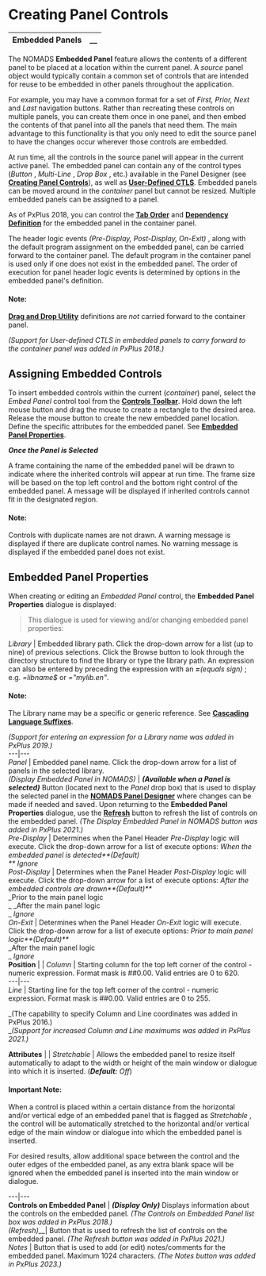 # Creating Panel Controls

**Embedded Panels** |  **__**  
---|---  
  
The NOMADS **Embedded Panel** feature allows the contents of a different panel to be placed at a location within the current panel. A _source_ panel object would typically contain a common set of controls that are intended for reuse to be embedded in other panels throughout the application.

For example, you may have a common format for a set of _First, Prior, Next_ and _Last_ navigation buttons. Rather than recreating these controls on multiple panels, you can create them once in one panel, and then embed the contents of that panel into all the panels that need them. The main advantage to this functionality is that you only need to edit the source panel to have the changes occur wherever those controls are embedded.

At run time, all the controls in the source panel will appear in the current active panel. The embedded panel can contain any of the control types (_Button_ , _Multi-Line_ , _Drop Box_ , etc.) available in the Panel Designer (see **[Creating Panel Controls](../Introduction.md)**), as well as **[User-Defined CTLS](../../Panel%20Designer/Options%20and%20Utilities/User-Defined%20CTLs.md)**. Embedded panels can be moved around in the _container_ panel but cannot be resized. Multiple embedded panels can be assigned to a panel.

As of PxPlus 2018, you can control the **[Tab Order](../../Panel%20Designer/Drawing%20and%20Modifying%20Panel%20Objects/Tab%20Order.htm#Mark1)** and **[Dependency Definition](../../Panel%20Designer/Options%20and%20Utilities/Dependency%20Definitions.htm#Mark1)** for the embedded panel in the container panel.

The header logic events _(Pre-Display, Post-Display, On-Exit)_ , along with the default program assignment on the embedded panel, can be carried forward to the container panel. The default program in the container panel is used only if one does not exist in the embedded panel. The order of execution for panel header logic events is determined by options in the embedded panel's definition.

#### **Note:**  
[**Drag and Drop Utility**](../../Panel%20Designer/Options%20and%20Utilities/Drag%20and%20Drop%20Utility.md) definitions are _not_ carried forward to the container panel.

_(Support for User-defined CTLS in embedded panels to carry forward to the container panel was added in PxPlus 2018.)_

## Assigning Embedded Controls

To insert embedded controls within the current (_container_) panel, select the _Embed Panel_ control tool from the **[Controls Toolbar](../../Panel%20Designer/Drawing%20and%20Modifying%20Panel%20Objects/Controls%20Toolbox.md)**. Hold down the left mouse button and drag the mouse to create a rectangle to the desired area. Release the mouse button to create the new embedded panel location. Define the specific attributes for the embedded panel. See **[Embedded Panel Properties](Overview.htm#properties)**.

**_Once the Panel is Selected_**

A frame containing the name of the embedded panel will be drawn to indicate where the inherited controls will appear at run time. The frame size will be based on the top left control and the bottom right control of the embedded panel. A message will be displayed if inherited controls cannot fit in the designated region.

#### **Note:**  
Controls with duplicate names are not drawn. A warning message is displayed if there are duplicate control names. No warning message is displayed if the embedded panel does not exist.

##  Embedded Panel Properties

When creating or editing an _Embedded Panel_ control, the **Embedded Panel Properties** dialogue is displayed:

> This dialogue is used for viewing and/or changing embedded panel properties:

_Library_ |  Embedded library path. Click the drop-down arrow for a list (up to nine) of previous selections. Click the Browse button to look through the directory structure to find the library or type the library path. An expression can also be entered by preceding the expression with an **_=_**_(equals sign)_ ; e.g. _=libname$_ or _="mylib.en"_.

#### **Note:**  
The Library name may be a specific or generic reference. See [**Cascading Language Suffixes**](../../Multilingual%20Capabilities/Cascading%20Language%20Suffixes/Overview.md).

_(Support for entering an expression for a Library name was added in PxPlus 2019.)_  
---|---  
_Panel_ |  Embedded panel name. Click the drop-down arrow for a list of panels in the selected library.  
_(Display Embedded Panel in NOMADS)_ |  **_(Available when a Panel is selected)_** Button (located next to the _Panel_ drop box) that is used to display the selected panel in the **[NOMADS Panel Designer](../../Panel%20Designer/Introduction.md)** where changes can be made if needed and saved. Upon returning to the **Embedded Panel Properties** dialogue, use the **[Refresh](Overview.htm#refresh)** button to refresh the list of controls on the embedded panel. _(The Display Embedded Panel in NOMADS button was added in PxPlus 2021.)_  
_Pre-Display_ |  Determines when the Panel Header _Pre-Display_ logic will execute. Click the drop-down arrow for a list of execute options: _When the embedded panel is detected**(Default)  
**_ _Ignore_  
_Post-Display_ |  Determines when the Panel Header _Post-Display_ logic will execute. Click the drop-down arrow for a list of execute options: _After the embedded controls are drawn**(Default)**_  
 _Prior to the main panel logic  
_ _After the main panel logic  
_ _Ignore_  
_On-Exit_ |  Determines when the Panel Header _On-Exit_ logic will execute. Click the drop-down arrow for a list of execute options: _Prior to main panel logic**(Default)**_  
_After the main panel logic  
_ _Ignore_  
**Position** |  |  _Column_ |  Starting column for the top left corner of the control - numeric expression. Format mask is ##0.00. Valid entries are 0 to 620.  
---|---  
_Line_ |  Starting line for the top left corner of the control - numeric expression. Format mask is ##0.00. Valid entries are 0 to 255.  
  
_(The capability to specify Column and Line coordinates was added in PxPlus 2016.)  
__(Support for increased Column and Line maximums was added in PxPlus 2021.)_  
  
**Attributes** |  |  _Stretchable_ |  Allows the embedded panel to resize itself automatically to adapt to the width or height of the main window or dialogue into which it is inserted. (**_Default:_**  _Off_)

#### **Important Note:**  
When a control is placed within a certain distance from the horizontal and/or vertical edge of an embedded panel that is flagged as _Stretchable_ , the control will be automatically stretched to the horizontal and/or vertical edge of the main window or dialogue into which the embedded panel is inserted.  
  
For desired results, allow additional space between the control and the outer edges of the embedded panel, as any extra blank space will be ignored when the embedded panel is inserted into the main window or dialogue.  
  
---|---  
**Controls on Embedded Panel** |  **_(Display Only)_** Displays information about the controls on the embedded panel. _(The Controls on Embedded Panel list box was added in PxPlus 2018.)_  
_(Refresh)___|  Button that is used to refresh the list of controls on the embedded panel. _(The Refresh button was added in PxPlus 2021.)_  
_Notes_ |  Button that is used to add (or edit) notes/comments for the embedded panel. Maximum 1024 characters. _(The Notes button was added in PxPlus 2023.)_

